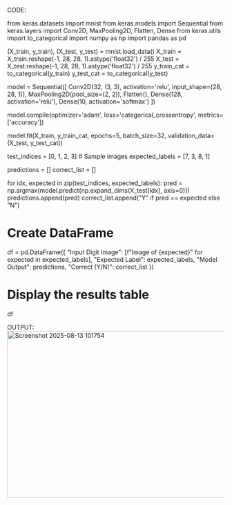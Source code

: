 
CODE:

from keras.datasets import mnist
from keras.models import Sequential
from keras.layers import Conv2D, MaxPooling2D, Flatten, Dense
from keras.utils import to_categorical
import numpy as np
import pandas as pd


(X_train, y_train), (X_test, y_test) = mnist.load_data()
X_train = X_train.reshape(-1, 28, 28, 1).astype('float32') / 255
X_test = X_test.reshape(-1, 28, 28, 1).astype('float32') / 255
y_train_cat = to_categorical(y_train)
y_test_cat = to_categorical(y_test)

model = Sequential([
    Conv2D(32, (3, 3), activation='relu', input_shape=(28, 28, 1)),
    MaxPooling2D(pool_size=(2, 2)),
    Flatten(),
    Dense(128, activation='relu'),
    Dense(10, activation='softmax')
])

model.compile(optimizer='adam', loss='categorical_crossentropy', metrics=['accuracy'])


model.fit(X_train, y_train_cat, epochs=5, batch_size=32, validation_data=(X_test, y_test_cat))


test_indices = [0, 1, 2, 3]  # Sample images
expected_labels = [7, 3, 8, 1]


predictions = []
correct_list = []

for idx, expected in zip(test_indices, expected_labels):
    pred = np.argmax(model.predict(np.expand_dims(X_test[idx], axis=0)))
    predictions.append(pred)
    correct_list.append("Y" if pred == expected else "N")

# Create DataFrame
df = pd.DataFrame({
    "Input Digit Image": [f"Image of {expected}" for expected in expected_labels],
    "Expected Label": expected_labels,
    "Model Output": predictions,
    "Correct (Y/N)": correct_list
})

# Display the results table
df

OUTPUT:
<img width="1046" height="386" alt="Screenshot 2025-08-13 101754" src="https://github.com/user-attachments/assets/cc8daa1a-9ab0-4028-9472-f648b437dc97" />


